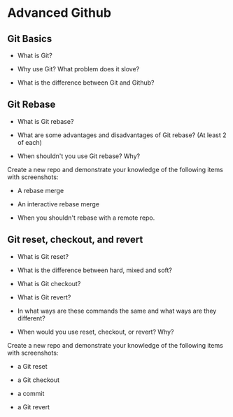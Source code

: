 # Advanced Github

## Git Basics

- What is Git?

- Why use Git? What problem does it slove?

- What is the difference between Git and Github?

## Git Rebase

- What is Git rebase?

- What are some advantages and disadvantages of Git rebase? (At least 2 of each)

- When shouldn't you use Git rebase? Why?

Create a new repo and demonstrate your knowledge of the following items with screenshots:

- A rebase merge

- An interactive rebase merge

- When you shouldn't rebase with a remote repo.

## Git reset, checkout, and revert

- What is Git reset?

- What is the difference between hard, mixed and soft?

- What is Git checkout?

- What is Git revert?

- In what ways are these commands the same and what ways are they different?

- When would you use reset, checkout, or revert? Why?

Create a new repo and demonstrate your knowledge of the following items with screenshots:

- a Git reset

- a Git checkout

- a commit

- a Git revert
